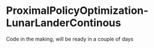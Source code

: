 # ProximalPolicyOptimization-LunarLanderContinous

Code in the making, will be ready in a couple of days
